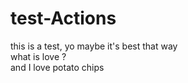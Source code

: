 # test-Actions
this is a test, yo maybe it's best that way  
what is love ?   
and I love potato chips

